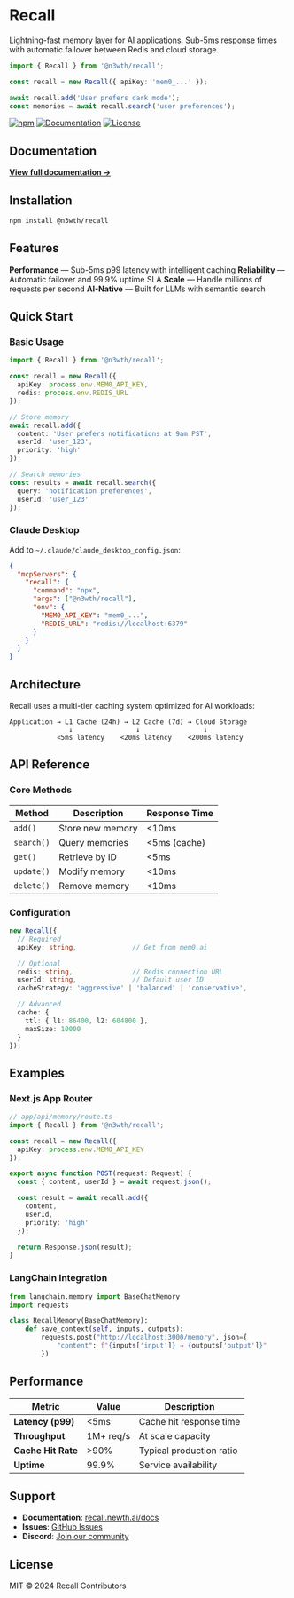 # Recall

Lightning-fast memory layer for AI applications. Sub-5ms response times with automatic failover between Redis and cloud storage.

```typescript
import { Recall } from '@n3wth/recall';

const recall = new Recall({ apiKey: 'mem0_...' });

await recall.add('User prefers dark mode');
const memories = await recall.search('user preferences');
```

[![npm](https://img.shields.io/npm/v/@n3wth/recall)](https://www.npmjs.com/package/@n3wth/recall)
[![Documentation](https://img.shields.io/badge/docs-recall.newth.ai-blue)](https://recall.newth.ai/docs)
[![License](https://img.shields.io/badge/license-MIT-green)](./LICENSE)

## Documentation

**[View full documentation →](https://recall.newth.ai/docs)**

## Installation

```bash
npm install @n3wth/recall
```

## Features

**Performance** — Sub-5ms p99 latency with intelligent caching
**Reliability** — Automatic failover and 99.9% uptime SLA
**Scale** — Handle millions of requests per second
**AI-Native** — Built for LLMs with semantic search

## Quick Start

### Basic Usage

```typescript
import { Recall } from '@n3wth/recall';

const recall = new Recall({
  apiKey: process.env.MEM0_API_KEY,
  redis: process.env.REDIS_URL
});

// Store memory
await recall.add({
  content: 'User prefers notifications at 9am PST',
  userId: 'user_123',
  priority: 'high'
});

// Search memories
const results = await recall.search({
  query: 'notification preferences',
  userId: 'user_123'
});
```

### Claude Desktop

Add to `~/.claude/claude_desktop_config.json`:

```json
{
  "mcpServers": {
    "recall": {
      "command": "npx",
      "args": ["@n3wth/recall"],
      "env": {
        "MEM0_API_KEY": "mem0_...",
        "REDIS_URL": "redis://localhost:6379"
      }
    }
  }
}
```

## Architecture

Recall uses a multi-tier caching system optimized for AI workloads:

```
Application → L1 Cache (24h) → L2 Cache (7d) → Cloud Storage
               ↓                ↓                ↓
            <5ms latency    <20ms latency    <200ms latency
```

## API Reference

### Core Methods

| Method | Description | Response Time |
|--------|-------------|---------------|
| `add()` | Store new memory | <10ms |
| `search()` | Query memories | <5ms (cache) |
| `get()` | Retrieve by ID | <5ms |
| `update()` | Modify memory | <10ms |
| `delete()` | Remove memory | <10ms |

### Configuration

```typescript
new Recall({
  // Required
  apiKey: string,              // Get from mem0.ai

  // Optional
  redis: string,               // Redis connection URL
  userId: string,              // Default user ID
  cacheStrategy: 'aggressive' | 'balanced' | 'conservative',

  // Advanced
  cache: {
    ttl: { l1: 86400, l2: 604800 },
    maxSize: 10000
  }
});
```

## Examples

### Next.js App Router

```typescript
// app/api/memory/route.ts
import { Recall } from '@n3wth/recall';

const recall = new Recall({
  apiKey: process.env.MEM0_API_KEY
});

export async function POST(request: Request) {
  const { content, userId } = await request.json();

  const result = await recall.add({
    content,
    userId,
    priority: 'high'
  });

  return Response.json(result);
}
```

### LangChain Integration

```python
from langchain.memory import BaseChatMemory
import requests

class RecallMemory(BaseChatMemory):
    def save_context(self, inputs, outputs):
        requests.post("http://localhost:3000/memory", json={
            "content": f"{inputs['input']} → {outputs['output']}"
        })
```

## Performance

| Metric | Value | Description |
|--------|-------|-------------|
| **Latency (p99)** | <5ms | Cache hit response time |
| **Throughput** | 1M+ req/s | At scale capacity |
| **Cache Hit Rate** | >90% | Typical production ratio |
| **Uptime** | 99.9% | Service availability |

## Support

- **Documentation**: [recall.newth.ai/docs](https://recall.newth.ai/docs)
- **Issues**: [GitHub Issues](https://github.com/n3wth/recall/issues)
- **Discord**: [Join our community](https://discord.gg/recall)

## License

MIT © 2024 Recall Contributors